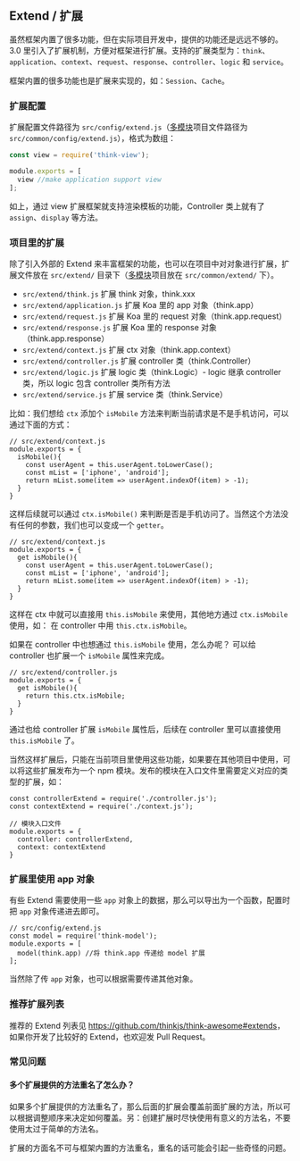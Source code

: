 ## Extend / 扩展

虽然框架内置了很多功能，但在实际项目开发中，提供的功能还是远远不够的。3.0 里引入了扩展机制，方便对框架进行扩展。支持的扩展类型为：`think`、`application`、`context`、`request`、`response`、`controller`、`logic` 和 `service`。

框架内置的很多功能也是扩展来实现的，如：`Session`、`Cache`。

### 扩展配置

扩展配置文件路径为 `src/config/extend.js`（[多模块](/doc/3.0/multi_module.html)项目文件路径为 `src/common/config/extend.js`），格式为数组：

```js
const view = require('think-view');

module.exports = [
  view //make application support view
];
```

如上，通过 view 扩展框架就支持渲染模板的功能，Controller 类上就有了 `assign`、`display` 等方法。

### 项目里的扩展

除了引入外部的 Extend 来丰富框架的功能，也可以在项目中对对象进行扩展，扩展文件放在 `src/extend/` 目录下（[多模块](/doc/3.0/multi_module.html)项目放在 `src/common/extend/` 下）。

* `src/extend/think.js` 扩展 think 对象，think.xxx
* `src/extend/application.js` 扩展 Koa 里的 app 对象（think.app）
* `src/extend/request.js` 扩展 Koa 里的 request 对象（think.app.request）
* `src/extend/response.js` 扩展 Koa 里的 response 对象（think.app.response）
* `src/extend/context.js` 扩展 ctx 对象（think.app.context）
* `src/extend/controller.js` 扩展 controller 类（think.Controller）
* `src/extend/logic.js` 扩展 logic 类（think.Logic）- logic 继承 controller 类，所以 logic 包含 controller 类所有方法
* `src/extend/service.js` 扩展 service 类（think.Service）

比如：我们想给 `ctx` 添加个 `isMobile` 方法来判断当前请求是不是手机访问，可以通过下面的方式：

```
// src/extend/context.js
module.exports = {
  isMobile(){
    const userAgent = this.userAgent.toLowerCase();
    const mList = ['iphone', 'android'];
    return mList.some(item => userAgent.indexOf(item) > -1);
  }
}
```

这样后续就可以通过 `ctx.isMobile()` 来判断是否是手机访问了。当然这个方法没有任何的参数，我们也可以变成一个 `getter`。

```
// src/extend/context.js
module.exports = {
  get isMobile(){
    const userAgent = this.userAgent.toLowerCase();
    const mList = ['iphone', 'android'];
    return mList.some(item => userAgent.indexOf(item) > -1);
  }
}
```

这样在 ctx 中就可以直接用 `this.isMobile` 来使用，其他地方通过 `ctx.isMobile` 使用，如： 在 controller 中用 `this.ctx.isMobile`。 

如果在 controller 中也想通过 `this.isMobile` 使用，怎么办呢？ 可以给 controller 也扩展一个 `isMobile` 属性来完成。

```
// src/extend/controller.js
module.exports = {
  get isMobile(){
    return this.ctx.isMobile;
  }
}
```

通过也给 controller 扩展 `isMobile` 属性后，后续在 controller 里可以直接使用 `this.isMobile` 了。

当然这样扩展后，只能在当前项目里使用这些功能，如果要在其他项目中使用，可以将这些扩展发布为一个 npm 模块。发布的模块在入口文件里需要定义对应的类型的扩展，如：

```
const controllerExtend = require('./controller.js');
const contextExtend = require('./context.js');

// 模块入口文件
module.exports = {
  controller: controllerExtend,
  context: contextExtend
}
```

### 扩展里使用 app 对象

有些 Extend 需要使用一些 `app` 对象上的数据，那么可以导出为一个函数，配置时把 `app` 对象传递进去即可。

```
// src/config/extend.js
const model = require('think-model');
module.exports = [
  model(think.app) //将 think.app 传递给 model 扩展
];
```

当然除了传 `app` 对象，也可以根据需要传递其他对象。

### 推荐扩展列表

推荐的 Extend 列表见 <https://github.com/thinkjs/think-awesome#extends>，如果你开发了比较好的 Extend，也欢迎发 Pull Request。

### 常见问题

#### 多个扩展提供的方法重名了怎么办？

如果多个扩展提供的方法重名了，那么后面的扩展会覆盖前面扩展的方法，所以可以根据调整顺序来决定如何覆盖。另：创建扩展时尽快使用有意义的方法名，不要使用太过于简单的方法名。

扩展的方面名不可与框架内置的方法重名，重名的话可能会引起一些奇怪的问题。
